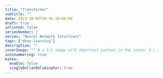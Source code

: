 ```yaml
---
title: "Transformer"
subtitle: ""
date: 2023-10-03T19:56:10+08:00
draft: true
unlisted: false
seriesNumber: 3
series: "Neural Network Intuitions"
tags: ["deep-learning"]
description: ""
coverImage: "" # a 5:1 image with important content in the center 3:1 zone for best effect
autonumbering: true
katex:
  enable: false
  singleDollarDeliminator: true
---
```

